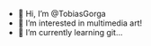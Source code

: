- 👋 Hi, I’m @TobiasGorga
- 👀 I’m interested in multimedia art!
- 🌱 I’m currently learning git...

<!---
TobiasGorga/TobiasGorga is a ✨ special ✨ repository because its `README.md` (this file) appears on your GitHub profile.
You can click the Preview link to take a look at your changes.
--->
